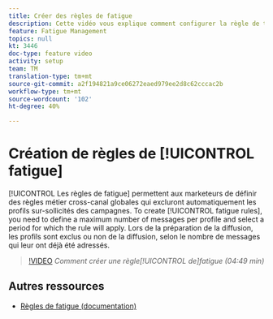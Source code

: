 ```yaml
---
title: Créer des règles de fatigue
description: Cette vidéo vous explique comment configurer la règle de typologie.
feature: Fatigue Management
topics: null
kt: 3446
doc-type: feature video
activity: setup
team: TM
translation-type: tm+mt
source-git-commit: a2f194821a9ce06272eaed979ee2d8c62cccac2b
workflow-type: tm+mt
source-wordcount: '102'
ht-degree: 40%

---
```



# Création de règles de [!UICONTROL fatigue]

[!UICONTROL Les règles de fatigue] permettent aux marketeurs de définir des règles métier cross-canal globales qui excluront automatiquement les profils sur-sollicités des campagnes.
To create [!UICONTROL fatigue rules], you need to define a maximum number of messages per profile and select a period for which the rule will apply. Lors de la préparation de la diffusion, les profils sont exclus ou non de la diffusion, selon le nombre de messages qui leur ont déjà été adressés.

>[!VIDEO](https://video.tv.adobe.com/v/28450?quality=12)
*Comment créer une règle[!UICONTROL de]fatigue (04:49 min)*

## Autres ressources

* [Règles de fatigue (documentation)](https://docs.adobe.com/content/help/en/campaign-standard/using/administrating/working-with-typology-rules/fatigue-rules.html)

